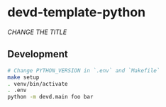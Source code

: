 # devd-template-python

_*CHANGE THE TITLE*_

## Development

```bash
# Change PYTHON_VERSION in `.env` and `Makefile`
make setup
. venv/bin/activate
. .env
python -m devd.main foo bar
```
